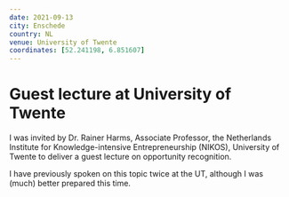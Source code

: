 ```yaml
---
date: 2021-09-13
city: Enschede
country: NL
venue: University of Twente
coordinates: [52.241198, 6.851607]
---
```


# Guest lecture at University of Twente

I was invited by Dr. Rainer Harms, Associate Professor, the Netherlands Institute for Knowledge-intensive Entrepreneurship (NIKOS), University of Twente to deliver a guest lecture on opportunity recognition.

I have previously spoken on this topic twice at the UT, although I was (much) better prepared this time.
